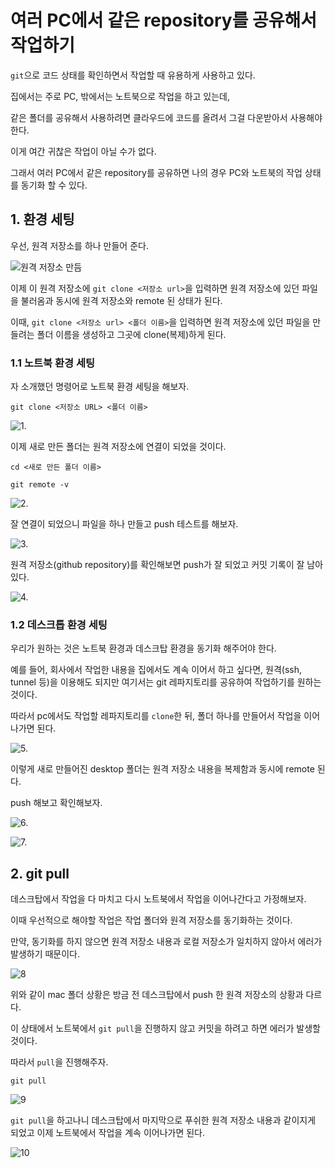 # 여러 PC에서 같은 repository를 공유해서 작업하기
`git`으로 코드 상태를 확인하면서 작업할 때 유용하게 사용하고 있다.  

집에서는 주로 PC, 밖에서는 노트북으로 작업을 하고 있는데,  

같은 폴더를 공유해서 사용하려면 클라우드에 코드를 올려서 그걸 다운받아서 사용해야한다.  

이게 여간 귀찮은 작업이 아닐 수가 없다.  

그래서 여러 PC에서 같은 repository를 공유하면 나의 경우 PC와 노트북의 작업 상태를 동기화 할 수 있다.  

## 1. 환경 세팅
우선, 원격 저장소를 하나 만들어 준다.  

![원격 저장소 만듬](image.png)

이제 이 원격 저장소에 `git clone <저장소 url>`을 입력하면 원격 저장소에 있던 파일을 불러옴과 동시에 원격 저장소와 remote 된 상태가 된다.  

이때, `git clone <저장소 url> <폴더 이름>`을 입력하면 원격 저장소에 있던 파일을 만들려는 폴더 이름을 생성하고 그곳에 clone(복제)하게 된다.  

### 1.1 노트북 환경 세팅
자 소개했던 명령어로 노트북 환경 세팅을 해보자.  

```
git clone <저장소 URL> <폴더 이름>
```

![1.](image-1.png)

이제 새로 만든 폴더는 원격 저장소에 연결이 되었을 것이다.  

```
cd <새로 만든 폴더 이름>

git remote -v
```
![2.](image-2.png)

잘 연결이 되었으니 파일을 하나 만들고 push 테스트를 해보자.  

![3.](image-3.png)

원격 저장소(github repository)를 확인해보면 push가 잘 되었고 커밋 기록이 잘 남아있다.  

![4.](image-4.png)

### 1.2 데스크톱 환경 세팅
우리가 원하는 것은 노트북 환경과 데스크탑 환경을 동기화 해주어야 한다.  

예를 들어, 회사에서 작업한 내용을 집에서도 계속 이어서 하고 싶다면, 원격(ssh, tunnel 등)을 이용해도 되지만 여기서는 git 레파지토리를 공유하여 작업하기를 원하는 것이다.  

따라서 pc에서도 작업할 레파지토리를 `clone`한 뒤, 폴더 하나를 만들어서 작업을 이어 나가면 된다.  

![5.](image-5.png)

이렇게 새로 만들어진 desktop 폴더는 원격 저장소 내용을 복제함과 동시에 remote 된다.  

push 해보고 확인해보자.  

![6.](image-6.png)

![7.](image-7.png)


## 2. git pull
데스크탑에서 작업을 다 마치고 다시 노트북에서 작업을 이어나간다고 가정해보자.

이때 우선적으로 해야할 작업은 작업 폴더와 원격 저장소를 동기화하는 것이다.  

만약, 동기화를 하지 않으면 원격 저장소 내용과 로컬 저장소가 일치하지 않아서 에러가 발생하기 때문이다.  

![8](image-8.png)

위와 같이 mac 폴더 상황은 방금 전 데스크탑에서 push 한 원격 저장소의 상황과 다르다.  

이 상태에서 노트북에서 `git pull`을 진행하지 않고 커밋을 하려고 하면 에러가 발생할 것이다.  

따라서 `pull`을 진행해주자.  

```
git pull
```

![9](image-9.png)

`git pull`을 하고나니 데스크탑에서 마지막으로 푸쉬한 원격 저장소 내용과 같이지게 되었고 이제 노트북에서 작업을 계속 이어나가면 된다.  

![10](image-10.png)


